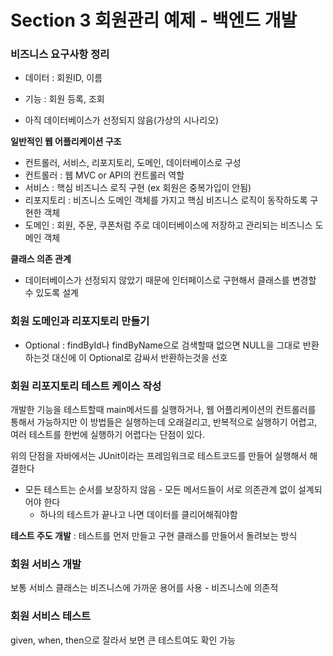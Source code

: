 # Section 3 회원관리 예제 - 백엔드 개발

### 비즈니스 요구사항 정리

- 데이터 : 회원ID, 이름
- 기능 : 회원 등록, 조회

- 아직 데이터베이스가 선정되지 않음(가상의 시나리오)

**일반적인 웹 어플리케이션 구조**

- 컨트롤러, 서비스, 리포지토리, 도메인, 데이터베이스로 구성
- 컨트롤러 : 웹 MVC or API의 컨트롤러 역할
- 서비스 : 핵심 비즈니스 로직 구현 (ex 회원은 중복가입이 안됨)
- 리포지토리 : 비즈니스 도메인 객체를 가지고 핵심 비즈니스 로직이 동작하도록 구현한 객체
- 도메인 : 회원, 주문, 쿠폰처럼 주로 데이터베이스에 저장하고 관리되는 비즈니스 도메인 객체

**클래스 의존 관계**

- 데이터베이스가 선정되지 않았기 때문에 인터페이스로 구현해서 클래스를 변경할 수 있도록 설계



### 회원 도메인과 리포지토리 만들기

- Optional : findById나 findByName으로 검색할때 없으면 NULL을 그대로 반환하는것 대신에 이 Optional로 감싸서 반환하는것을 선호 




### 회원 리포지토리 테스트 케이스 작성

개발한 기능을 테스트할때 main메서드를 실행하거나, 웹 어플리케이션의 컨트롤러를 통해서 가능하지만 이 방법들은 실행하는데 오래걸리고, 반복적으로 실행하기 어렵고, 여러 테스트를 한번에 실행하기 어렵다는 단점이 있다.

위의 단점을 자바에서는 JUnit이라는 프레임워크로 테스트코드를 만들어 실행해서 해결한다

- 모든 테스트는 순서를 보장하지 않음 - 모든 메서드들이 서로 의존관계 없이 설계되어야 한다
  - 하나의 테스트가 끝나고 나면 데이터를 클리어해줘야함

**테스트 주도 개발** : 테스트를 먼저 만들고 구현 클래스를 만들어서 돌려보는 방식




### 회원 서비스 개발

보통 서비스 클래스는 비즈니스에 가까운 용어를 사용 - 비즈니스에 의존적




### 회원 서비스 테스트

given, when, then으로 잘라서 보면 큰 테스트여도 확인 가능
